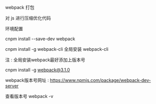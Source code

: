 webpack 打包

对 js 进行压缩优化代码

环境配置

cnpm install --save-dev webpack

cnpm install -g webpack-cli  全局安装 webpack-cli

注 : 全局安装webpack最好添加上版本号

cnpm install -g webpack@3.1.0

webpack版本号网址 : https://www.npmjs.com/package/webpack-dev-server

查看版本号 webpack -v